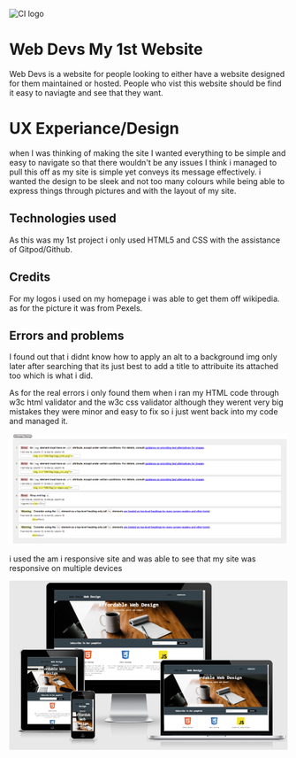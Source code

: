 ![CI logo](https://codeinstitute.s3.amazonaws.com/fullstack/ci_logo_small.png)

# Web Devs My 1st Website

Web Devs is a website for people looking to either have a website designed for them maintained or hosted. People who vist this website should be find it easy to naviagte and see that they want. 

# UX Experiance/Design 
when I was thinking of making the site I wanted everything to be simple and easy to navigate so that there wouldn't be any issues I think i managed to pull this off as my site is simple yet conveys its message effectively. i wanted the design to be sleek and not too many colours while being able to express things through pictures and with the layout of my site.

## Technologies used 
As this was my 1st project i only used HTML5 and CSS with the assistance of Gitpod/Github.

## Credits 
For my logos i used on my homepage i was able to get them off wikipedia. as for the picture it was from Pexels. 


## Errors and problems 
I found out that i didnt know how to apply an alt to a background img only later after searching that its just best to add a title to attribuite its attached too which is what i did. 

As for the real errors i only found them when i ran my HTML code through w3c html validator and the w3c css validator although they werent very big mistakes they were minor and easy to fix so i just went back into my code and managed it. 

![html-error](CSS/Img/Capture.PNG)

i used the am i responsive site and was able to see that my site was responsive on multiple devices 

![site-responsivity](CSS/Img/tempsnip.png)

